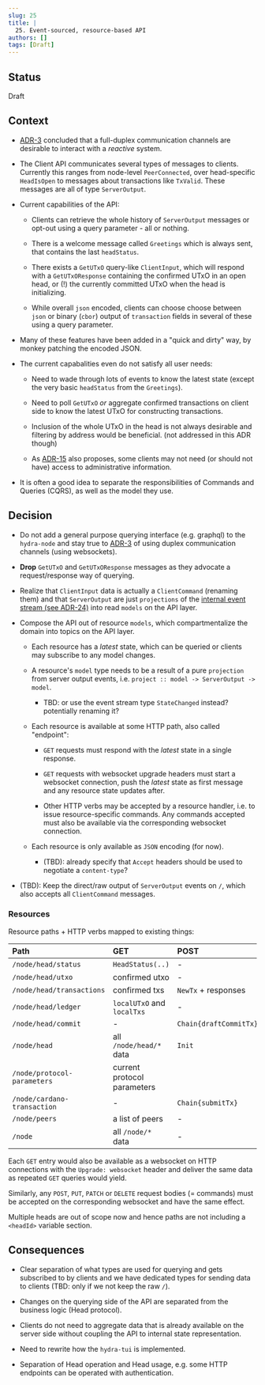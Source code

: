```yaml
---
slug: 25
title: |
  25. Event-sourced, resource-based API
authors: []
tags: [Draft]
---
```


## Status

Draft

## Context

- [ADR-3](/adr/3) concluded that a full-duplex communication channels are
  desirable to interact with a _reactive_ system.

- The Client API communicates several types of messages to clients. Currently
  this ranges from node-level `PeerConnected`, over head-specific `HeadIsOpen`
  to messages about transactions like `TxValid`. These messages are all of type
  `ServerOutput`.

- Current capabilities of the API:

  - Clients can retrieve the whole history of `ServerOutput` messages or
    opt-out using a query parameter - all or nothing.

  - There is a welcome message called `Greetings` which is always sent, that
    contains the last `headStatus`.

  - There exists a `GetUTxO` query-like `ClientInput`, which will respond with a
    `GetUTxOResponse` containing the confirmed UTxO in an open head, or (!) the
    currently committed UTxO when the head is initializing.

  - While overall `json` encoded, clients can choose choose between `json` or
    binary (`cbor`) output of `transaction` fields in several of these using a
    query parameter.

- Many of these features have been added in a "quick and dirty" way, by monkey
  patching the encoded JSON.

- The current capabalities even do not satisfy all user needs:

  - Need to wade through lots of events to know the latest state (except the
    very basic `headStatus` from the `Greetings`).

  - Need to poll `GetUTxO` _or_ aggregate confirmed transactions on client side
    to know the latest UTxO for constructing transactions.

  - Inclusion of the whole UTxO in the head is not always desirable and
    filtering by address would be beneficial. (not addressed in this ADR though)

  - As [ADR-15](/adr/15) also proposes, some clients may not need (or should
    not have) access to administrative information.

- It is often a good idea to separate the responsibilities of Commands and
  Queries (CQRS), as well as the model they use.

## Decision

- Do not add a general purpose querying interface (e.g. graphql) to the
  `hydra-node` and stay true to [ADR-3](/adr/3) of using duplex communication
  channels (using websockets).

- **Drop** `GetUTxO` and `GetUTxOResponse` messages as they advocate a
  request/response way of querying.

- Realize that `ClientInput` data is actually a `ClientCommand` (renaming them)
  and that `ServerOutput` are just `projections` of the [internal event stream
  (see ADR-24)](/adr/24) into read `models` on the API layer.

- Compose the API out of resource `models`, which compartmentalize the domain
  into topics on the API layer.

  - Each resource has a _latest_ state, which can be queried or clients may
    subscribe to any model changes.

  - A resource's `model` type needs to be a result of a pure `projection` from
    server output events, i.e. `project :: model -> ServerOutput -> model`.

    - TBD: or use the event stream type `StateChanged` instead? potentially
      renaming it?

  - Each resource is available at some HTTP path, also called "endpoint":

    - `GET` requests must respond with the _latest_ state in a single response.

    - `GET` requests with websocket upgrade headers must start a websocket
      connection, push the _latest_ state as first message and any resource
      state updates after.

    - Other HTTP verbs may be accepted by a resource handler, i.e. to issue
      resource-specific commands. Any commands accepted must also be available
      via the corresponding websocket connection.

  - Each resource is only available as `JSON` encoding (for now).

    - (TBD): already specify that `Accept` headers should be used to negotiate a
      `content-type`?

- (TBD): Keep the direct/raw output of `ServerOutput` events on `/`, which
  also accepts all `ClientCommand` messages.

### Resources

Resource paths + HTTP verbs mapped to existing things:

| Path                        | GET                         | POST                   | PATCH   | DELETE             |
| :-------------------------- | :-------------------------- | :--------------------- | ------- | :----------------- |
| `/node/head/status`         | `HeadStatus(..)`            | -                      | -       | -                  |
| `/node/head/utxo`           | confirmed utxo              | -                      | -       | -                  |
| `/node/head/transactions`   | confirmed txs               | `NewTx` + responses    | -       | -                  |
| `/node/head/ledger`         | `localUTxO` and `localTxs`  | -                      | -       | -                  |
| `/node/head/commit`         | -                           | `Chain{draftCommitTx}` | -       | -                  |
| `/node/head`                | all `/node/head/*` data     | `Init`                 | `Close` | `Fanout` / `Abort` |
| `/node/protocol-parameters` | current protocol parameters |                        |         |                    |
| `/node/cardano-transaction` | -                           | `Chain{submitTx}`      | -       | -                  |
| `/node/peers`               | a list of peers             | -                      | -       | -                  |
| `/node`                     | all `/node/*` data          | -                      | -       | -                  |

Each `GET` entry would also be available as a websocket on HTTP connections with
the `Upgrade: websocket` header and deliver the same data as repeated `GET`
queries would yield.

Similarly, any `POST`, `PUT`, `PATCH` or `DELETE` request bodies (= commands)
must be accepted on the corresponding websocket and have the same effect.

Multiple heads are out of scope now and hence paths are not including a
`<headId>` variable section.

## Consequences

- Clear separation of what types are used for querying and gets subscribed to by
  clients and we have dedicated types for sending data to clients (TBD: only if
  we not keep the raw `/`).

- Changes on the querying side of the API are separated from the business logic
  (Head protocol).

- Clients do not need to aggregate data that is already available on the server
  side without coupling the API to internal state representation.

- Need to rewrite how the `hydra-tui` is implemented.

- Separation of Head operation and Head usage, e.g. some HTTP endpoints can be
  operated with authentication.
